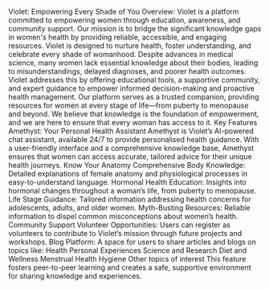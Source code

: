 Violet: Empowering Every Shade of You
Overview:
Violet is a platform committed to empowering women through education, awareness, and community support. Our mission is to bridge the significant knowledge gaps in women's health by providing reliable, accessible, and engaging resources. Violet is designed to nurture health, foster understanding, and celebrate every shade of womanhood.
Despite advances in medical science, many women lack essential knowledge about their bodies, leading to misunderstandings, delayed diagnoses, and poorer health outcomes. Violet addresses this by offering educational tools, a supportive community, and expert guidance to empower informed decision-making and proactive health management.
Our platform serves as a trusted companion, providing resources for women at every stage of life—from puberty to menopause and beyond. We believe that knowledge is the foundation of empowerment, and we are here to ensure that every woman has access to it.
Key Features
Amethyst: Your Personal Health Assistant
Amethyst is Violet’s AI-powered chat assistant, available 24/7 to provide personalised health guidance. With a user-friendly interface and a comprehensive knowledge base, Amethyst ensures that women can access accurate, tailored advice for their unique health journeys.
Know Your Anatomy
Comprehensive Body Knowledge: Detailed explanations of female anatomy and physiological processes in easy-to-understand language.
Hormonal Health Education: Insights into hormonal changes throughout a woman’s life, from puberty to menopause.
Life Stage Guidance: Tailored information addressing health concerns for adolescents, adults, and older women.
Myth-Busting Resources: Reliable information to dispel common misconceptions about women’s health.
Community Support
Volunteer Opportunities: Users can register as volunteers to contribute to Violet’s mission through future projects and workshops.
Blog Platform: A space for users to share articles and blogs on topics like:
Health
Personal Experiences
Science and Research
Diet and Wellness
Menstrual Health
Hygiene
Other topics of interest
This feature fosters peer-to-peer learning and creates a safe, supportive environment for sharing knowledge and experiences.


